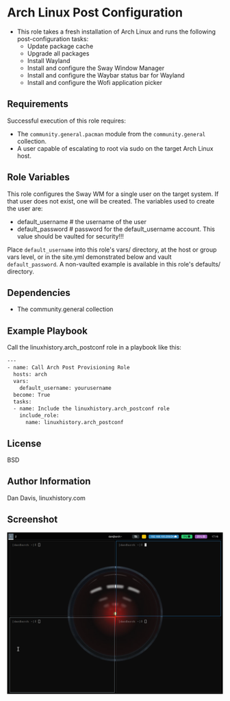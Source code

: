 Arch Linux Post Configuration
=========

  - This role takes a fresh installation of Arch Linux and runs the following post-configuration tasks:
      - Update package cache
      - Upgrade all packages
      - Install Wayland 
      - Install and configure the Sway Window Manager
      - Install and configure the Waybar status bar for Wayland
      - Install and configure the Wofi application picker


Requirements
------------

Successful execution of this role requires:
  - The `community.general.pacman` module from the `community.general` collection.
  - A user capable of escalating to root via sudo on the target Arch Linux host.

Role Variables
--------------

This role configures the Sway WM for a single user on the target system. If that user does not exist, one will be created. The variables used to create the user are:
  - default_username   # the username of the user
  - default_password   # password for the default_username account. This value should be vaulted for security!!! 

Place `default_username` into this role's vars/ directory, at the host or group vars level, or in the site.yml demonstrated below and vault `default_password`. A non-vaulted example is available in this role's defaults/ directory.

Dependencies
------------

  - The community.general collection

Example Playbook
----------------

Call the linuxhistory.arch_postconf role in a playbook like this:

    ---
    - name: Call Arch Post Provisioning Role
      hosts: arch
      vars:
        default_username: yourusername
      become: True
      tasks:
      - name: Include the linuxhistory.arch_postconf role
        include_role: 
          name: linuxhistory.arch_postconf

License
-------

BSD

Author Information
------------------

Dan Davis, linuxhistory.com

Screenshot
-----------------
![image info](files/screenshot.png)
